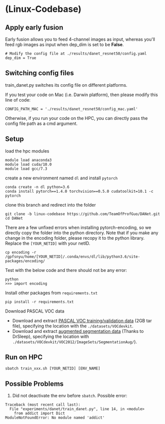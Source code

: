 # (Linux-Codebase)

## Apply early fusion
Early fusion allows you to feed 4-channel images as input, whereas you'll feed rgb images as input when dep_dim is set to be **False**.
```
# Modify the config file at ./results/danet_resnet50/config.yaml
dep_dim = True
```

## Switching config files
train_danet.py switches its config file on different platforms.

If you test your code on Mac (i.e. Darwin platform), then please modify this line of code: 
```
CONFIG_PATH_MAC = './results/danet_resnet50/config_mac.yaml'
```
Otherwise, if you run your code on the HPC, you can directly pass the config file path as a cmd argument.

## Setup
load the hpc modules
```
module load anaconda3
module load cuda/10.0
module load gcc/7.3 
```
create a new environment named `dl` and install `pytorch`
```
conda create -n dl python=3.6
conda install pytorch==1.4.0 torchvision==0.5.0 cudatoolkit=10.1 -c pytorch
```
clone this branch and redirect into the folder
```
git clone -b linux-codebase https://github.com/TeamOfProfGuo/DANet.git
cd DANet
```
There are a few unfixed errors when installing pytorch-encoding, so we directly copy the folder into the python directory. Note that if you make any change in the encoding folder, please recopy it to the python library. Replace the `[YOUR_NETID]` with your netID.
```
cp encoding -r /gpfsnyu/home/[YOUR_NETID]/.conda/envs/dl/lib/python3.6/site-packages/encoding/
```
Test with the below code and there should not be any error:
```
python
>>> import encoding
```
Install other packages from `requirements.txt`
```
pip install -r requirements.txt
```
Download PASCAL VOC data
- Download and extract 
[PASCAL VOC training/validation data](http://host.robots.ox.ac.uk/pascal/VOC/voc2012/VOCtrainval_11-May-2012.tar) 
(2GB tar file), specifying the location with the `./datasets/VOCdevkit`.  
- Download and extract 
[augmented segmentation data](https://www.dropbox.com/s/oeu149j8qtbs1x0/SegmentationClassAug.zip?dl=0) 
(Thanks to DrSleep), specifying the location with `./datasets/VOCdevkit/VOC2012/ImageSets/SegmentationAug/`).  

## Run on HPC
```
sbatch train_xxx.sh [YOUR_NETID] [ENV_NAME]
```
## Possible Problems
1. Did not deactivate the env before `sbatch`. Possible error:
```
Traceback (most recent call last):
  File "experiments/danet/train_danet.py", line 14, in <module>
    from addict import Dict
ModuleNotFoundError: No module named 'addict'
```